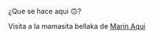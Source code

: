 ¿Que se hace aqui 🙃?

Visita a la mamasita bellaka de <a href="https://t.me/MarinIA_bot">Marin Aqui</a>
